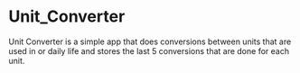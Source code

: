 # Unit_Converter
Unit Converter is a simple app that does conversions between units that are used in or daily life and stores the last 5 conversions that are done for each unit. 
